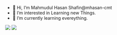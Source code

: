 - 👋 Hi, I’m Mahmudul Hasan Shafin@mhasan-cmt
- 👀 I’m interested in Learning new Things.
- 🌱 I’m currently learning evereything.
<img src="https://github-readme-stats.vercel.app/api?username=mhasan-cmt&show_icons=true&theme=cobalt"/>
<img src="https://github-readme-stats.vercel.app/api/top-langs/?username=mhasan-cmt&theme=cobalt&layout=compact"/>

